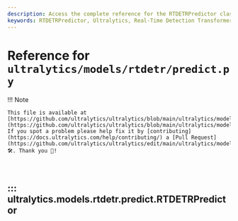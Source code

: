 ```yaml
---
description: Access the complete reference for the RTDETRPredictor class in Ultralytics. Learn about its attributes, methods, and example usage for real-time object detection.
keywords: RTDETRPredictor, Ultralytics, Real-Time Detection Transformer, object detection, Vision Transformers, documentation, RT-DETR, Python class
---
```


# Reference for `ultralytics/models/rtdetr/predict.py`

!!! Note

    This file is available at [https://github.com/ultralytics/ultralytics/blob/main/ultralytics/models/rtdetr/predict.py](https://github.com/ultralytics/ultralytics/blob/main/ultralytics/models/rtdetr/predict.py). If you spot a problem please help fix it by [contributing](https://docs.ultralytics.com/help/contributing/) a [Pull Request](https://github.com/ultralytics/ultralytics/edit/main/ultralytics/models/rtdetr/predict.py) 🛠️. Thank you 🙏!

<br>

## ::: ultralytics.models.rtdetr.predict.RTDETRPredictor

<br><br>
